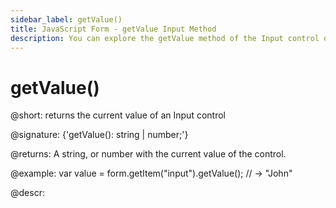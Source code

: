 ```yaml
---
sidebar_label: getValue()
title: JavaScript Form - getValue Input Method 
description: You can explore the getValue method of the Input control of Form in the documentation of the DHTMLX JavaScript UI library. Browse developer guides and API reference, try out code examples and live demos, and download a free 30-day evaluation version of DHTMLX Suite 7.
---
```


# getValue()

@short: returns the current value of an Input control

@signature: {'getValue(): string | number;'}

@returns:
A string, or number with the current value of the control.

@example:
var value = form.getItem("input").getValue();
// -> "John"

@descr:
